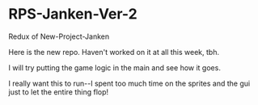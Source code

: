 # RPS-Janken-Ver-2
Redux of New-Project-Janken

Here is the new repo. Haven't worked on it at all this week, tbh.

I will try putting the game logic in the main and see how it goes.

I really want this to run--I spent too much time on the sprites and the gui just to let the entire thing flop!
